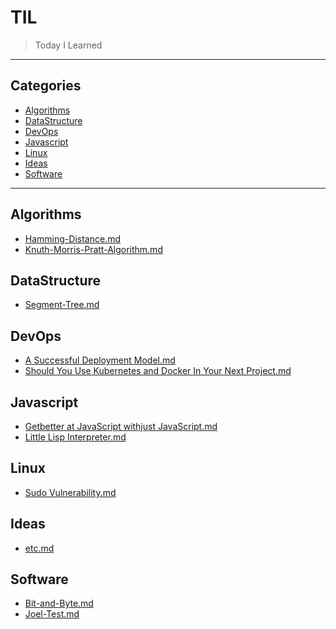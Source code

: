 # TIL

> Today I Learned

---

## Categories

- [Algorithms](#algorithms)
- [DataStructure](#dataStructure)
- [DevOps](#devOps)
  <!-- * [Database](#database) -->
  <!-- * [Design-patterns](#design-patterns) -->
  <!-- * [Git](#git) -->
- [Javascript](#javascript)
- [Linux](#linux)
- [Ideas](#ideas)
- [Software](#software)

---

## Algorithms

- [Hamming-Distance.md](Algorithms/Hamming-Distance.md)
- [Knuth-Morris-Pratt-Algorithm.md](Algorithms/Knuth-Morris-Pratt-Algorithm.md)

## DataStructure

- [Segment-Tree.md](DataStructure/Segment-Tree.md)

## DevOps

- [A Successful Deployment Model.md](DevOps/A-successful-deployment-model.md)
- [Should You Use Kubernetes and Docker In Your Next Project.md](DevOps/Should-You-Use-Kubernetes-and-Docker-In-Your-Next-Project.md)

## Javascript

- [Getbetter at JavaScript withjust JavaScript.md](Javascript/Get-better-at-JavaScript-with-just-JavaScript.md)
- [Little Lisp Interpreter.md](Javascript/Little-Lisp-Interpreter.md)

## Linux

- [Sudo Vulnerability.md](Linux/sudo-vulnerability.md)

## Ideas

- [etc.md](Ideas/etc.md)

## Software

- [Bit-and-Byte.md](Software/Bit-and-Byte.md)
- [Joel-Test.md](Software/Joel-Test.md)

